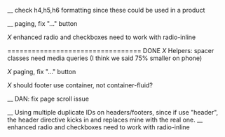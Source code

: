 __ check h4,h5,h6 formatting since these could be used in a product

__ paging, fix "..." button

_X_ enhanced radio and checkboxes need to work with radio-inline




=================================
DONE
_X_ Helpers: spacer classes need media queries (I think we said 75% smaller on phone)

_X_ paging, fix "..." button

_X_ should footer use container, not container-fluid?

__ DAN: fix page scroll issue

__ Using multiple duplicate IDs on headers/footers, since if use "header", the header directive kicks in and replaces mine with the real one.
__ enhanced radio and checkboxes need to work with radio-inline
